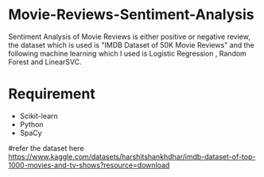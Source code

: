 # Movie-Reviews-Sentiment-Analysis
Sentiment Analysis of Movie Reviews is either positive or negative review, the dataset which is used is "IMDB Dataset of 50K Movie Reviews" and the following machine learning which I used is Logistic Regression , Random Forest and LinearSVC.



# Requirement
* Scikit-learn
* Python
* SpaCy

#refer the dataset here
https://www.kaggle.com/datasets/harshitshankhdhar/imdb-dataset-of-top-1000-movies-and-tv-shows?resource=download
